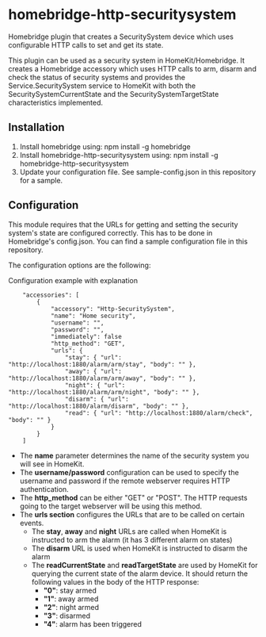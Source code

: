 # homebridge-http-securitysystem
Homebridge plugin that creates a SecuritySystem device which uses configurable HTTP calls to set and get its state.

This plugin can be used as a security system in HomeKit/Homebridge. It creates a Homebridge accessory which uses HTTP calls to arm, disarm and check the status of security systems 
and provides the Service.SecuritySystem service to HomeKit with both the SecuritySystemCurrentState and the SecuritySystemTargetState characteristics implemented.

## Installation

1. Install homebridge using: npm install -g homebridge
2. Install homebridge-http-securitysystem using: npm install -g homebridge-http-securitysystem
3. Update your configuration file. See sample-config.json in this repository for a sample. 

## Configuration
This module requires that the URLs for getting and setting the security system's state are configured correctly. This has to be done in Homebridge's config.json. 
You can find a sample configuration file in this repository. 

The configuration options are the following:

Configuration example with explanation

```
    "accessories": [
        {
            "accessory": "Http-SecuritySystem",
            "name": "Home security",
            "username": "",
            "password": "",
            "immediately": false
            "http_method": "GET",
            "urls": {
                "stay": { "url": "http://localhost:1880/alarm/arm/stay", "body": "" },
                "away": { "url": "http://localhost:1880/alarm/arm/away", "body": "" },
                "night": { "url": "http://localhost:1880/alarm/arm/night", "body": "" },
                "disarm": { "url": "http://localhost:1880/alarm/disarm", "body": "" },
                "read": { "url": "http://localhost:1880/alarm/check", "body": "" }
            }
        }
    ]

```

- The **name** parameter determines the name of the security system you will see in HomeKit.
- The **username/password** configuration can be used to specify the username and password if the remote webserver requires HTTP authentication. 
- The **http_method** can be either "GET" or "POST". The HTTP requests going to the target webserver will be using this method.
- The **urls section** configures the URLs that are to be called on certain events. 
  - The **stay**, **away** and **night** URLs are called when HomeKit is instructed to arm the alarm (it has 3 different alarm on states)
  - The **disarm** URL is used when HomeKit is instructed to disarm the alarm
  - The **readCurrentState** and **readTargetState** are used by HomeKit for querying the current state of the alarm device. It should return the following values in the body of the HTTP response:
    - **"0"**: stay armed
    - **"1"**: away armed
    - **"2"**: night armed
    - **"3"**: disarmed
    - **"4"**: alarm has been triggered


